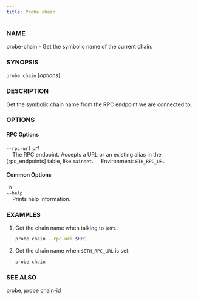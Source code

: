 ```yaml
---
title: Probe chain
---
```


### NAME

probe-chain - Get the symbolic name of the current chain.

### SYNOPSIS

`probe chain` [*options*]

### DESCRIPTION

Get the symbolic chain name from the RPC endpoint we are connected to.

### OPTIONS

#### RPC Options

`--rpc-url` _url_  
&nbsp;&nbsp;&nbsp;&nbsp;The RPC endpoint. Accepts a URL or an existing alias in the [rpc_endpoints] table, like `mainnet`.
&nbsp;&nbsp;&nbsp;&nbsp;Environment: `ETH_RPC_URL`

#### Common Options

`-h`  
`--help`  
&nbsp;&nbsp;&nbsp;&nbsp;Prints help information.

### EXAMPLES

1. Get the chain name when talking to `$RPC`:

   ```sh
   probe chain --rpc-url $RPC
   ```

2. Get the chain name when `$ETH_RPC_URL` is set:
   ```sh
   probe chain
   ```

### SEE ALSO

[probe](./probe.md), [probe chain-id](./probe-chain-id.md)
